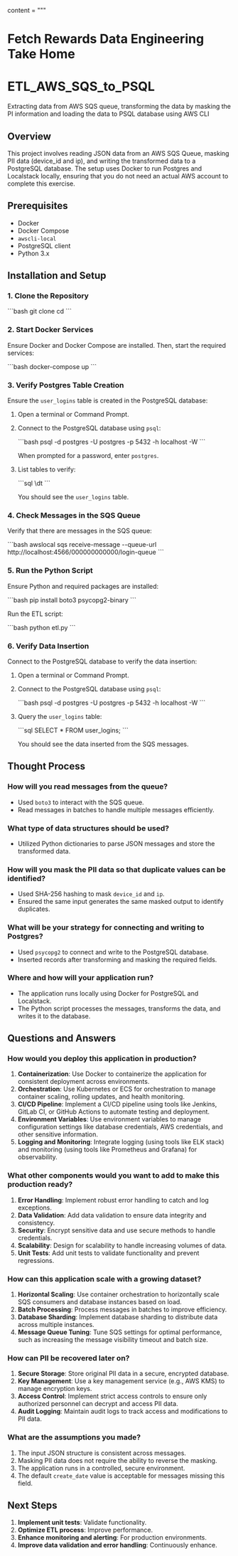content = """

# Fetch Rewards Data Engineering Take Home

# ETL_AWS_SQS_to_PSQL
Extracting data from AWS SQS queue, transforming the data by masking the PI information and loading the data to PSQL database using AWS CLI

## Overview

This project involves reading JSON data from an AWS SQS Queue, masking PII data (device_id and ip), and writing the transformed data to a PostgreSQL database. The setup uses Docker to run Postgres and Localstack locally, ensuring that you do not need an actual AWS account to complete this exercise.

## Prerequisites

- Docker
- Docker Compose
- `awscli-local`
- PostgreSQL client
- Python 3.x

## Installation and Setup

### 1. Clone the Repository

\`\`\`bash
git clone <repository-url>
cd <repository-directory>
\`\`\`

### 2. Start Docker Services

Ensure Docker and Docker Compose are installed. Then, start the required services:

\`\`\`bash
docker-compose up
\`\`\`

### 3. Verify Postgres Table Creation

Ensure the `user_logins` table is created in the PostgreSQL database:

1. Open a terminal or Command Prompt.
2. Connect to the PostgreSQL database using `psql`:

   \`\`\`bash
   psql -d postgres -U postgres -p 5432 -h localhost -W
   \`\`\`

   When prompted for a password, enter `postgres`.

3. List tables to verify:

   \`\`\`sql
   \dt
   \`\`\`

   You should see the `user_logins` table.

### 4. Check Messages in the SQS Queue

Verify that there are messages in the SQS queue:

\`\`\`bash
awslocal sqs receive-message --queue-url http://localhost:4566/000000000000/login-queue
\`\`\`

### 5. Run the Python Script

Ensure Python and required packages are installed:

\`\`\`bash
pip install boto3 psycopg2-binary
\`\`\`

Run the ETL script:

\`\`\`bash
python etl.py
\`\`\`

### 6. Verify Data Insertion

Connect to the PostgreSQL database to verify the data insertion:

1. Open a terminal or Command Prompt.
2. Connect to the PostgreSQL database using `psql`:

   \`\`\`bash
   psql -d postgres -U postgres -p 5432 -h localhost -W
   \`\`\`

3. Query the `user_logins` table:

   \`\`\`sql
   SELECT * FROM user_logins;
   \`\`\`

   You should see the data inserted from the SQS messages.

## Thought Process

### How will you read messages from the queue?

- Used `boto3` to interact with the SQS queue.
- Read messages in batches to handle multiple messages efficiently.

### What type of data structures should be used?

- Utilized Python dictionaries to parse JSON messages and store the transformed data.

### How will you mask the PII data so that duplicate values can be identified?

- Used SHA-256 hashing to mask `device_id` and `ip`.
- Ensured the same input generates the same masked output to identify duplicates.

### What will be your strategy for connecting and writing to Postgres?

- Used `psycopg2` to connect and write to the PostgreSQL database.
- Inserted records after transforming and masking the required fields.

### Where and how will your application run?

- The application runs locally using Docker for PostgreSQL and Localstack.
- The Python script processes the messages, transforms the data, and writes it to the database.

## Questions and Answers

### How would you deploy this application in production?

1. **Containerization**: Use Docker to containerize the application for consistent deployment across environments.
2. **Orchestration**: Use Kubernetes or ECS for orchestration to manage container scaling, rolling updates, and health monitoring.
3. **CI/CD Pipeline**: Implement a CI/CD pipeline using tools like Jenkins, GitLab CI, or GitHub Actions to automate testing and deployment.
4. **Environment Variables**: Use environment variables to manage configuration settings like database credentials, AWS credentials, and other sensitive information.
5. **Logging and Monitoring**: Integrate logging (using tools like ELK stack) and monitoring (using tools like Prometheus and Grafana) for observability.

### What other components would you want to add to make this production ready?

1. **Error Handling**: Implement robust error handling to catch and log exceptions.
2. **Data Validation**: Add data validation to ensure data integrity and consistency.
3. **Security**: Encrypt sensitive data and use secure methods to handle credentials.
4. **Scalability**: Design for scalability to handle increasing volumes of data.
5. **Unit Tests**: Add unit tests to validate functionality and prevent regressions.

### How can this application scale with a growing dataset?

1. **Horizontal Scaling**: Use container orchestration to horizontally scale SQS consumers and database instances based on load.
2. **Batch Processing**: Process messages in batches to improve efficiency.
3. **Database Sharding**: Implement database sharding to distribute data across multiple instances.
4. **Message Queue Tuning**: Tune SQS settings for optimal performance, such as increasing the message visibility timeout and batch size.

### How can PII be recovered later on?

1. **Secure Storage**: Store original PII data in a secure, encrypted database.
2. **Key Management**: Use a key management service (e.g., AWS KMS) to manage encryption keys.
3. **Access Control**: Implement strict access controls to ensure only authorized personnel can decrypt and access PII data.
4. **Audit Logging**: Maintain audit logs to track access and modifications to PII data.

### What are the assumptions you made?

1. The input JSON structure is consistent across messages.
2. Masking PII data does not require the ability to reverse the masking.
3. The application runs in a controlled, secure environment.
4. The default `create_date` value is acceptable for messages missing this field.

## Next Steps

1. **Implement unit tests**: Validate functionality.
2. **Optimize ETL process**: Improve performance.
3. **Enhance monitoring and alerting**: For production environments.
4. **Improve data validation and error handling**: Continuously enhance.